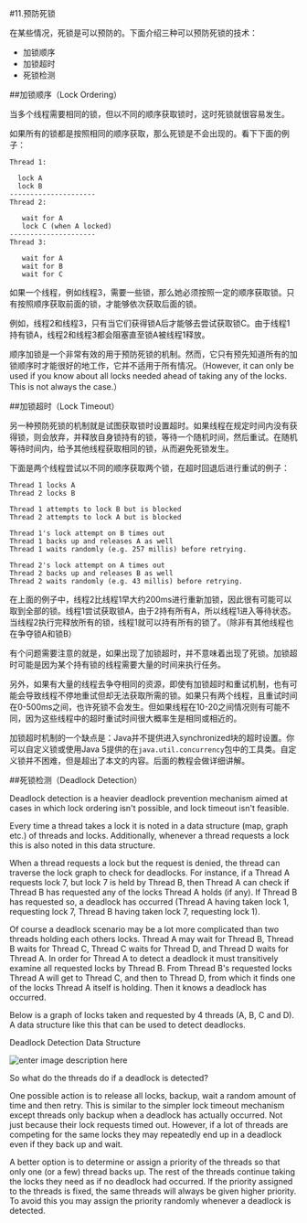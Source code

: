 #11.预防死锁

在某些情况，死锁是可以预防的。下面介绍三种可以预防死锁的技术：

* 加锁顺序
* 加锁超时
* 死锁检测


##加锁顺序（Lock Ordering）

当多个线程需要相同的锁，但以不同的顺序获取锁时，这时死锁就很容易发生。

如果所有的锁都是按照相同的顺序获取，那么死锁是不会出现的。看下下面的例子：

```
Thread 1:

  lock A 
  lock B
---------------------
Thread 2:

   wait for A
   lock C (when A locked)
---------------------
Thread 3:

   wait for A
   wait for B
   wait for C
```

如果一个线程，例如线程3，需要一些锁，那么她必须按照一定的顺序获取锁。只有按照顺序获取前面的锁，才能够依次获取后面的锁。

例如，线程2和线程3，只有当它们获得锁A后才能够去尝试获取锁C。由于线程1持有锁A，线程2和线程3都会阻塞直至锁A被线程1释放。

顺序加锁是一个非常有效的用于预防死锁的机制。然而，它只有预先知道所有的加锁顺序时才能很好的地工作，它并不适用于所有情况。（However, it can only be used if you know about all locks needed ahead of taking any of the locks. This is not always the case.）


##加锁超时（Lock Timeout）

另一种预防死锁的机制就是试图获取锁时设置超时。如果线程在规定时间内没有获得锁，则会放弃，并释放自身锁持有的锁，等待一个随机时间，然后重试。在随机等待时间内，给予其他线程获取相同的锁，从而避免死锁发生。

下面是两个线程尝试以不同的顺序获取两个锁，在超时回退后进行重试的例子：

```
Thread 1 locks A
Thread 2 locks B

Thread 1 attempts to lock B but is blocked
Thread 2 attempts to lock A but is blocked

Thread 1's lock attempt on B times out
Thread 1 backs up and releases A as well
Thread 1 waits randomly (e.g. 257 millis) before retrying.

Thread 2's lock attempt on A times out
Thread 2 backs up and releases B as well
Thread 2 waits randomly (e.g. 43 millis) before retrying.
```

在上面的例子中，线程2比线程1早大约200ms进行重新加锁，因此很有可能可以取到全部的锁。线程1尝试获取锁A，由于2持有所有A，所以线程1进入等待状态。当线程2执行完释放所有的锁，线程1就可以持有所有的锁了。（除非有其他线程也在争夺锁A和锁B）

有个问题需要注意的就是，如果出现了加锁超时，并不意味着出现了死锁。加锁超时可能是因为某个持有锁的线程需要大量的时间来执行任务。

另外，如果有大量的线程去争夺相同的资源，即使有加锁超时和重试机制，也有可能会导致线程不停地重试但却无法获取所需的锁。如果只有两个线程，且重试时间在0-500ms之间，也许死锁不会发生。但如果线程在10-20之间情况则有可能不同，因为这些线程中的超时重试时间很大概率生是相同或相近的。

加锁超时机制的一个缺点是：Java并不提供进入synchronized块的超时设置。你可以自定义锁或使用Java 5提供的在`java.util.concurrency`包中的工具类。自定义锁并不困难，但是超出了本文的内容。后面的教程会做详细讲解。

##死锁检测（Deadlock Detection）

Deadlock detection is a heavier deadlock prevention mechanism aimed at cases in which lock ordering isn't possible, and lock timeout isn't feasible.

Every time a thread takes a lock it is noted in a data structure (map, graph etc.) of threads and locks. Additionally, whenever a thread requests a lock this is also noted in this data structure.

When a thread requests a lock but the request is denied, the thread can traverse the lock graph to check for deadlocks. For instance, if a Thread A requests lock 7, but lock 7 is held by Thread B, then Thread A can check if Thread B has requested any of the locks Thread A holds (if any). If Thread B has requested so, a deadlock has occurred (Thread A having taken lock 1, requesting lock 7, Thread B having taken lock 7, requesting lock 1).

Of course a deadlock scenario may be a lot more complicated than two threads holding each others locks. Thread A may wait for Thread B, Thread B waits for Thread C, Thread C waits for Thread D, and Thread D waits for Thread A. In order for Thread A to detect a deadlock it must transitively examine all requested locks by Thread B. From Thread B's requested locks Thread A will get to Thread C, and then to Thread D, from which it finds one of the locks Thread A itself is holding. Then it knows a deadlock has occurred.

Below is a graph of locks taken and requested by 4 threads (A, B, C and D). A data structure like this that can be used to detect deadlocks.

Deadlock Detection Data Structure

![enter image description here](http://tutorials.jenkov.com/images/java-concurrency/deadlock-detection-graph.png)

So what do the threads do if a deadlock is detected?

One possible action is to release all locks, backup, wait a random amount of time and then retry. This is similar to the simpler lock timeout mechanism except threads only backup when a deadlock has actually occurred. Not just because their lock requests timed out. However, if a lot of threads are competing for the same locks they may repeatedly end up in a deadlock even if they back up and wait.

A better option is to determine or assign a priority of the threads so that only one (or a few) thread backs up. The rest of the threads continue taking the locks they need as if no deadlock had occurred. If the priority assigned to the threads is fixed, the same threads will always be given higher priority. To avoid this you may assign the priority randomly whenever a deadlock is detected.